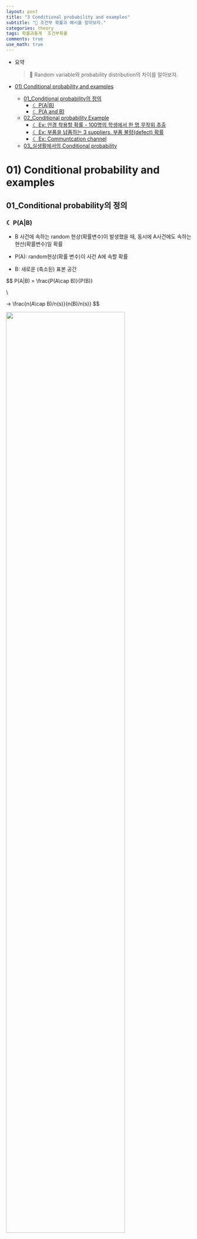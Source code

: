 ```yaml
---
layout: post  
title: "3 Conditional probability and examples"  
subtitle: "🌙 조건부 확률과 예시를 알아보자."  
categories: theory  
tags: 확률과통계  조건부확률
comments: true
use_math: true
---
```


- 요약
	> 🌙 Random variable와 probability distribution의 차이를 알아보자.

- [01) Conditional probability and examples](#01-conditional-probability-and-examples)
  * [01_Conditional probability의 정의](#01_conditional-probability의-정의)
    + [☾ P(A|B)](#-pab)
    + [☾ P(A and B)](#-pa-and-b)
  * [02_Conditional probability Example](#02_conditional-probability-example)
    + [☾ Ex: 안경 착용할 확률 - 100명의 학생에서 한 명 무작위 추출](#-ex-안경-착용할-확률---100명의-학생에서-한-명-무작위-추출)
    + [☾ Ex: 부품을 납품하는 3 suppliers, 부품 불량(defect) 확률](#-ex-부품을-납품하는-3-suppliers-부품-불량defect-확률)
    + [☾ Ex: Communtcation channel](#-ex-communtcation-channel)
  * [03_실생활에서의 Conditional probability](#03_실생활에서의-conditional-probability)


# 01) Conditional probability and examples

  

## 01_Conditional probability의 정의


  

### ☾ P(A|B)

  

- B 사건에 속하는 random 현상(확률변수)이 발생했을 때, 동시에 A사건에도 속하는 현산(확률변수)일 확률

- P(A): random현상(확률 변수)이 사건 A에 속할 확률

- B: 새로운 (축소된) 표본 공간

  

$$
P(A|B) = \frac{P(A\cap B)}{P(B)}

\\

-> \frac{n(A\cap B)/n(s)}{n(B)/n(s)}
$$

   <img src="https://Kim-JeongHan.github.io/assets/img/theory/probability&statistics/Conditional-probability-and-examples-1.png" width="80%">

  

### ☾ P(A and B)

  

- 두 사건 A와 B에 동시에 속하는 경우의 확률

- 조건부 확률을 이용

$ P(A\cap B) = P(A|B)P(B) $

$ P(A\cap B)=P(B|A)P(A) $

  

## 02_Conditional probability Example

### ☾ Ex: 안경 착용할 확률 - 100명의 학생에서 한 명 무작위 추출

   <img src="https://Kim-JeongHan.github.io/assets/img/theory/probability&statistics/Conditional-probability-and-examples-2.png" width="80%">
  

1. P(안경을 착용) → P(WG)=$ \frac{60}{100} $

2. P(안경을 착용한 여학생) → P(WG and G) = $ \frac{20}{100} $

3. P(여학생 중에서 안경을 착용) → $ \frac{P(WG)}{(P(WG\,and\,G)}=\frac{0.2}{0.5} =0.4 $

  

### ☾ Ex: 부품을 납품하는 3 suppliers, 부품 불량(defect) 확률

  
   <img src="https://Kim-JeongHan.github.io/assets/img/theory/probability&statistics/Conditional-probability-and-examples-3.png" width="80%">
  

1. 총 6000개에서 1개의 부품을 선택하였을 때, P(A and defect)?

→ n(A and defect)/총 부품수 = (1000*0.05)/6000

→ $ P(A \cap defect) = P(defect|A)P(A) $

  

### ☾ Ex: Communtcation channel

  
   <img src="https://Kim-JeongHan.github.io/assets/img/theory/probability&statistics/Conditional-probability-and-examples-4.png" width="80%">

  

- 0.7 = P(y1|x1)

- 0.3 = P(y2|x1)

- 0.2 = P(y2|x2)

- 0.8 = P(y1|x2)

  

---

  

## 03_실생활에서의 Conditional probability

  
   <img src="https://Kim-JeongHan.github.io/assets/img/theory/probability&statistics/Conditional-probability-and-examples-5.png" width="80%">


---

> 이 글은 이상화 교수님의 확률과 통계를 기반으로 작성되어있습니다.
* [이상화 교수님의 선형대수](https://www.youtube.com/@user-xx1mm6mk5y)
<!--stackedit_data:
eyJoaXN0b3J5IjpbLTQ3MDU4NjE4OSwyMTIyNjAzMTI5LDEzNz
M3OTU0NDMsLTE5NDg1OTg5OTUsMjA3NDc3NDAwOSwtMTM1MzIy
MTAwMSwtMTM3MDY5NTc3LDEyMTgwMTY2NzYsLTk1MDY5ODY5Mi
wzMDA1MTM2MiwtMTg1Njc5MDQ0N119
-->
